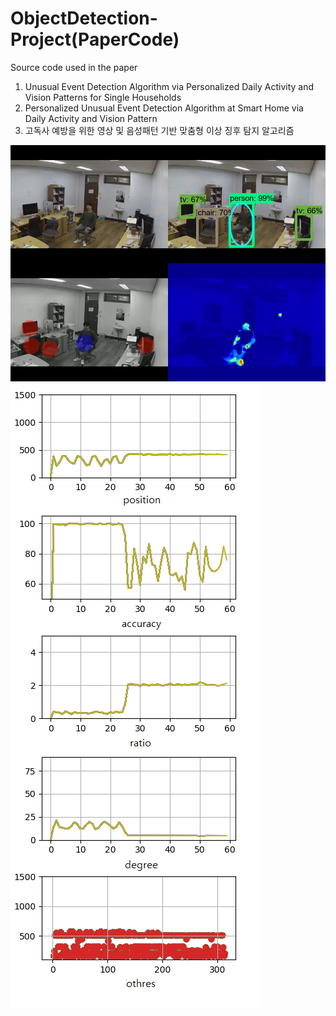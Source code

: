 # ObjectDetection-Project(PaperCode)

Source code used in the paper

1. Unusual Event Detection Algorithm via Personalized Daily Activity and Vision Patterns for Single Households
2. Personalized Unusual Event Detection Algorithm at Smart Home via Daily Activity and Vision Pattern
3. 고독사 예방을 위한 영상 및 음성패턴 기반 맞춤형 이상 징후 탐지 알고리즘

![ex_screenshot](./img/img2.png)
![ex_screenshot](./img/img1.png)
